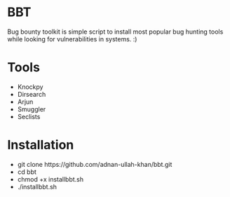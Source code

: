 # BBT
Bug bounty toolkit is simple script to install most popular bug hunting tools while looking for vulnerabilities in systems. :)

# Tools
<ul>
  <li>Knockpy</li>
  <li>Dirsearch</li>
  <li>Arjun</li>
  <li>Smuggler</li>
  <li>Seclists</li>
</ul>
  
# Installation
<ul>
  <li>git clone https://github.com/adnan-ullah-khan/bbt.git</li>
  <li>cd bbt</li>
  <li>chmod +x installbbt.sh</li>
  <li>./installbbt.sh</li>
</ul>
  

